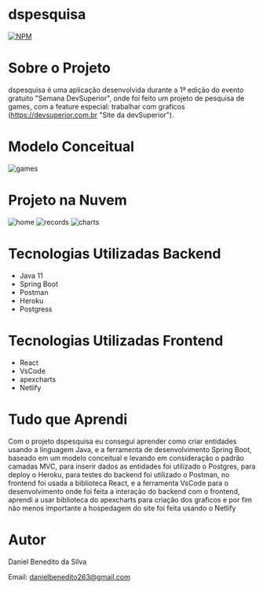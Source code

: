 # dspesquisa
[![NPM](https://img.shields.io/npm/l/react)](https://github.com/Daniel-BS-Dev/bootcamp-devsuperior/blob/main/LICENSE)

# Sobre o Projeto

dspesquisa é uma aplicação desenvolvida durante a 1ª edição do evento gratuito "Semana DevSuperior", onde
foi feito um projeto de pesquisa de games, com a feature especial: trabalhar com graficos (https://devsuperior.com.br "Site da devSuperior"). 


# Modelo Conceitual
![games](https://user-images.githubusercontent.com/81425846/146615111-9ccfba72-0a91-4b48-bb55-ac62f7711795.png)

# Projeto na Nuvem

![home](https://user-images.githubusercontent.com/81425846/146616437-10f981bb-cd73-44f1-a5ce-bbe35e6310b7.png)
![records](https://user-images.githubusercontent.com/81425846/146616313-4063b769-c1ea-424e-aad1-aa7fec97beea.png)
![charts](https://user-images.githubusercontent.com/81425846/146616317-0d5a5b67-8410-4f72-a216-82ad8c979573.png)
   
# Tecnologias Utilizadas Backend
   - Java 11
   - Spring Boot
   - Postman
   - Heroku
   - Postgress
   
   
# Tecnologias Utilizadas Frontend
   - React
   - VsCode
   - apexcharts
   - Netlify
 
   
 # Tudo que Aprendi
 
   Com o projeto dspesquisa eu consegui aprender como criar entidades usando a linguagem Java, e a ferramenta de desenvolvimento Spring Boot, baseado em um modelo conceitual e     levando em consideração o padrão camadas MVC, para inserir dados as entidades foi utilizado o Postgres, para deploy o Heroku, para testes do backend foi utilizado o Postman,
  no frontend foi usada a biblioteca React, e a ferramenta VsCode para o desenvolvimento onde foi feita a interação do backend com o frontend, aprendi a usar biblioteca do apexcharts para criação dos graficos e por fim não menos importante a hospedagem do site foi feita usando o Netlify



# Autor 

Daniel Benedito da Silva

Email: danielbenedito263@gmail.com



